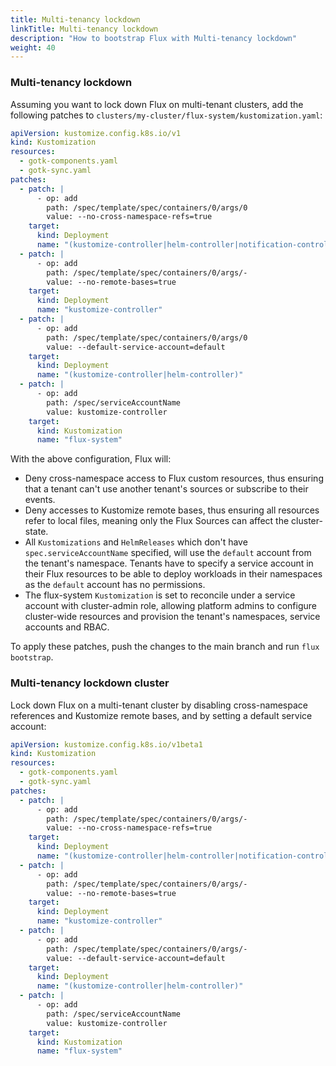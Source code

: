 ```yaml
---
title: Multi-tenancy lockdown
linkTitle: Multi-tenancy lockdown
description: "How to bootstrap Flux with Multi-tenancy lockdown"
weight: 40
---
```


### Multi-tenancy lockdown

Assuming you want to lock down Flux on multi-tenant clusters,
add the following patches to `clusters/my-cluster/flux-system/kustomization.yaml`:

```yaml
apiVersion: kustomize.config.k8s.io/v1
kind: Kustomization
resources:
  - gotk-components.yaml
  - gotk-sync.yaml
patches:
  - patch: |
      - op: add
        path: /spec/template/spec/containers/0/args/0
        value: --no-cross-namespace-refs=true
    target:
      kind: Deployment
      name: "(kustomize-controller|helm-controller|notification-controller|image-reflector-controller|image-automation-controller)"
  - patch: |
      - op: add
        path: /spec/template/spec/containers/0/args/-
        value: --no-remote-bases=true
    target:
      kind: Deployment
      name: "kustomize-controller"
  - patch: |
      - op: add
        path: /spec/template/spec/containers/0/args/0
        value: --default-service-account=default
    target:
      kind: Deployment
      name: "(kustomize-controller|helm-controller)"
  - patch: |
      - op: add
        path: /spec/serviceAccountName
        value: kustomize-controller
    target:
      kind: Kustomization
      name: "flux-system"
```

With the above configuration, Flux will:

- Deny cross-namespace access to Flux custom resources, thus ensuring that a tenant can't use another tenant's sources or subscribe to their events.
- Deny accesses to Kustomize remote bases, thus ensuring all resources refer to local files, meaning only the Flux Sources can affect the cluster-state.
- All `Kustomizations` and `HelmReleases` which don't have `spec.serviceAccountName` specified, will use the `default` account from the tenant's namespace.
  Tenants have to specify a service account in their Flux resources to be able to deploy workloads in their namespaces as the `default` account has no permissions.
- The flux-system `Kustomization` is set to reconcile under a service account with cluster-admin role,
  allowing platform admins to configure cluster-wide resources and provision the tenant's namespaces, service accounts and RBAC.

To apply these patches, push the changes to the main branch and run `flux bootstrap`.

### Multi-tenancy lockdown cluster

Lock down Flux on a multi-tenant cluster by disabling cross-namespace references and Kustomize remote bases, and
by setting a default service account:

```yaml
apiVersion: kustomize.config.k8s.io/v1beta1
kind: Kustomization
resources:
  - gotk-components.yaml
  - gotk-sync.yaml
patches:
  - patch: |
      - op: add
        path: /spec/template/spec/containers/0/args/-
        value: --no-cross-namespace-refs=true
    target:
      kind: Deployment
      name: "(kustomize-controller|helm-controller|notification-controller|image-reflector-controller|image-automation-controller)"
  - patch: |
      - op: add
        path: /spec/template/spec/containers/0/args/-
        value: --no-remote-bases=true
    target:
      kind: Deployment
      name: "kustomize-controller"
  - patch: |
      - op: add
        path: /spec/template/spec/containers/0/args/-
        value: --default-service-account=default
    target:
      kind: Deployment
      name: "(kustomize-controller|helm-controller)"
  - patch: |
      - op: add
        path: /spec/serviceAccountName
        value: kustomize-controller
    target:
      kind: Kustomization
      name: "flux-system"
```

